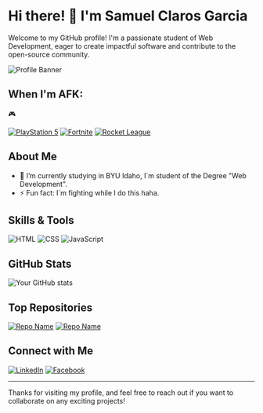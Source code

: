 # Hi there! 👋 I'm Samuel Claros Garcia

Welcome to my GitHub profile! I'm a passionate student of Web Development, eager to create impactful software and contribute to the open-source community.

![Profile Banner](file:///C:/Users/Usuario/Downloads/banner.png)

## When I'm AFK:
🎮

[![PlayStation 5](https://img.shields.io/badge/PlayStation%205-blue?style=for-the-badge&logo=playstation)](https://www.playstation.com)
[![Fortnite](https://img.shields.io/badge/Fortnite-Game-blue?style=for-the-badge&logo=fortnite)](https://www.epicgames.com/fortnite) 
[![Rocket League](https://img.shields.io/badge/Rocket%20League-Game-blue?style=for-the-badge&logo=rocketleague)](https://www.rocketleague.com)

## About Me

- 🌱 I’m currently studying in BYU Idaho, I´m student of the Degree "Web Development".
- ⚡ Fun fact: I´m fighting while I do this haha.

## Skills & Tools

![HTML](https://img.shields.io/badge/HTML5-E34F26?style=for-the-badge&logo=html5&logoColor=white) 
![CSS](https://img.shields.io/badge/CSS3-1572B6?style=for-the-badge&logo=css3&logoColor=white) 
![JavaScript](https://img.shields.io/badge/JavaScript-F7DF1E?style=for-the-badge&logo=javascript&logoColor=black)

## GitHub Stats

![Your GitHub stats](https://github-readme-stats.vercel.app/api?username=yourusername&show_icons=true&theme=radical)

## Top Repositories

[![Repo Name](https://github-readme-stats.vercel.app/api/pin/?username=samiclaros&repo=reponame&theme=radical)](https://github.com/samiclaros/wdd231)
[![Repo Name](https://github-readme-stats.vercel.app/api/pin/?username=samiclaros&repo=reponame&theme=radical)](https://github.com/samiclaros/wdd131)

## Connect with Me

[![LinkedIn](https://img.shields.io/badge/LinkedIn-Samuel-Claros-Garcia-blue)](https://www.linkedin.com/in/samuel-claros-garcia/)
[![Facebook](https://img.shields.io/badge/Facebook-Samuel-Claros-Garcia-blue)](https://www.facebook.com/samuel.clarosgarcia/)


---

Thanks for visiting my profile, and feel free to reach out if you want to collaborate on any exciting projects!
